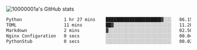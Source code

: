 ![10000001a's GitHub stats](https://github-readme-stats.vercel.app/api?username=10000001a&show_icons=true&theme=onedark&count_private=true)

<!-- [![Top Langs](https://github-readme-stats.vercel.app/api/top-langs/?username=10000001a&layout=compact&theme=onedark&langs_count=5)](https://github.com/anuraghazra/github-readme-stats) -->
<!--
**10000001a/10000001a** is a ✨ _special_ ✨ repository because its `README.md` (this file) appears on your GitHub profile.

Here are some ideas to get you started:

- 🔭 I’m currently working on ...
- 🌱 I’m currently learning ...
- 👯 I’m looking to collaborate on ...
- 🤔 I’m looking for help with ...
- 💬 Ask me about ...
- 📫 How to reach me: ...
- 😄 Pronouns: ...
- ⚡ Fun fact: ...
-->

<!--START_SECTION:waka-->

```txt
Python                1 hr 27 mins    █████████████████████▓░░░   86.15 %
TOML                  11 mins         ██▓░░░░░░░░░░░░░░░░░░░░░░   11.28 %
Markdown              2 mins          ▓░░░░░░░░░░░░░░░░░░░░░░░░   02.50 %
Nginx Configuration   0 secs          ░░░░░░░░░░░░░░░░░░░░░░░░░   00.04 %
PythonStub            0 secs          ░░░░░░░░░░░░░░░░░░░░░░░░░   00.02 %
```

<!--END_SECTION:waka-->
